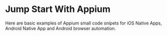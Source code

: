 Jump Start With Appium
===================

Here are basic examples of Appium small code snipets for iOS Native Apps, Android Native App and Android browser automation.